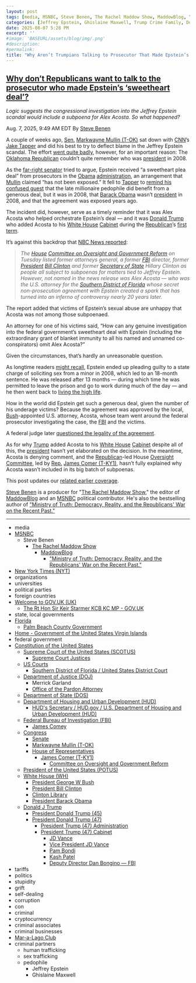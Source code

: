 ```yaml
---
layout: post
tags: [media, MSNBC, Steve Benen, The Rachel Maddow Show, MaddowBlog, “Ministry of Truth –  Democracy Reality and the Republicans’ War on the Recent Past.”, New York Times (NYT), organizations, universities, political parties, foreign countries, Welcome to GOV.UK (UK), The Rt Hon Sir Keir Starmer KCB KC MP - GOV.UK, state local governments, Florida, Palm Beach County Government, Home - Government of the United States Virgin Islands, federal government, Constitution of the United States, Supreme Court of the United States (SCOTUS), Supreme Court Justices, US Courts, Southern District of Florida / United States District Court, Department of Justice (DOJ), Merrick Garland, Office of the Pardon Attorney, Department of State (DOS), Department of Housing and Urban Development (HUD), HUD’s Secretary / HUD.gov / U.S. Department of Housing and Urban Development (HUD), Federal Bureau of Investigation (FBI), James Comey, Congress, Senate, Markwayne Mullin (T-OK), House of Representatives, James Comer (T-KY1), Committee on Oversight and Government Reform, President of the United States (POTUS), White House (WH), President George W Bush, President Bill Clinton, Clinton Library, President Barack Obama, Donald J Trump, President Donald Trump (45), President Donald Trump (47), President Trump (47) Administration, President Trump (47) Cabinet, JD Vance, Vice President JD Vance, Pam Bondi, Kash Patel, Deputy Director Dan Bongino — FBI, tariffs, politics, stupidity, grift, self-dealing, corruption, con, criminal, cryptocurrency, criminal associates, criminal businesses, Mar-a-Lago Club, criminal partners, human trafficking, sex trafficking, pedophile, Jeffrey Epstein, Ghislaine Maxwell]
categories: [Jeffrey Epstein, Ghislaine Maxwell, Trump Crime Family, Donald Trump]
date: 2025-08-07 5:28 PM
excerpt: ''
#image: 'BASEURL/assets/blog/img/.png'
#description:
#permalink:
title: "Why Aren’t Trumpians Talking to Prosecutor That Made Epstein’s ‘Sweetheart Deal’?"
---
```



## [Why don’t Republicans want to talk to the prosecutor who made Epstein’s ‘sweetheart deal’?](https://www.msnbc.com/rachel-maddow-show/maddowblog/dont-republicans-want-talk-prosecutor-made-epsteins-sweetheart-deal-rcna223597)

*Logic suggests the congressional investigation into the Jeffrey Epstein scandal would include a subpoena for Alex Acosta. So what happened?*

Aug. 7, 2025, 9:49 AM EDT
By [Steve Benen](https://www.msnbc.com/author/steve-benen-ncpn433601)

A couple of weeks ago, [Sen.](https://www.senate.gov/,) [Markwayne Mullin (T-OK)](https://www.mullin.senate.gov/) sat down with [CNN](https://www.cnn.com/)’s [Jake Tapper](https://www.cnn.com/profiles/jake-tapper-profile) and did his best to try to deflect blame in the Jeffrey Epstein scandal. The effort [went quite badly](https://www.msnbc.com/rachel-maddow-show/maddowblog/targeting-epsteins-sweetheart-deal-senate-republican-forgets-was-presi-rcna221432), however, for an important reason: The [Oklahoma Republican](https://www.mullin.senate.gov/) couldn’t quite remember who was [president](https://www.whitehouse.gov/) in 2008.

As the [far-right senator](https://www.mullin.senate.gov/) tried to argue, Epstein received “a sweetheart plea deal” from prosecutors in the [Obama](https://obamawhitehouse.archives.gov/) [administration](https://www.whitehouse.gov/administration/), an arrangement that [Mullin](https://www.mullin.senate.gov/) claimed “has not been exposed.” It fell to [Tapper](https://www.cnn.com/profiles/jake-tapper-profile) to [remind his confused guest](https://www.msnbc.com/rachel-maddow-show/maddowblog/targeting-epsteins-sweetheart-deal-senate-republican-forgets-was-presi-rcna221432) that the late millionaire pedophile did benefit from a generous deal, but it was in 2008, that [Barack Obama](https://obamawhitehouse.archives.gov/) wasn’t [president](https://www.whitehouse.gov/) in 2008, and that the agreement was exposed years ago.

The incident did, however, serve as a timely reminder that it was Alex Acosta who helped orchestrate Epstein’s deal — and it was [Donald Trump](https://www.donaldjtrump.com/) who added Acosta to his [White House](https://www.whitehouse.gov/) [Cabinet](https://www.whitehouse.gov/administration/the-cabinet/) during the [Republican](https://www.gop.com/)’s [first term](https://trumpwhitehouse.archives.gov/).

It’s against this backdrop that [NBC News reported](https://www.nbcnews.com/politics/congress/congress-doesnt-want-talk-alex-acosta-epsteins-sweetheart-deal-maker-rcna223543):

> *The [House](https://www.house.gov/) [Committee on Oversight and Government Reform](https://oversight.house.gov/) on Tuesday listed former attorneys general, a former [FBI](https://www.fbi.gov/) director, former [President](https://www.whitehouse.gov/) [Bill Clinton](https://clintonwhitehouse2.archives.gov/) and former [Secretary of State](https://www.state.gov/) Hillary Clinton as people all subject to subpoenas for matters tied to Jeffrey Epstein. However, not named in the news release was Alex Acosta — who was the U.S. attorney for the [Southern District of Florida](https://www.flsd.uscourts.gov/) whose secret non-prosecution agreement with Epstein created a spark that has turned into an inferno of controversy nearly 20 years later.*

The report added that victims of Epstein’s sexual abuse are unhappy that Acosta was not among those subpoenaed.

An attorney for one of his victims said, “How can any genuine investigation into the federal government’s sweetheart deal with Epstein (including the extraordinary grant of blanket immunity to all his named and unnamed co-conspirators) omit Alex Acosta?”

Given the circumstances, that’s hardly an unreasonable question.

As longtime readers [might recall](https://www.msnbc.com/rachel-maddow-show/justice-dept-take-closer-look-jeffrey-epsteins-plea-deal-msna1192476), Epstein ended up pleading guilty to a state charge of soliciting sex from a minor in 2008, which led to an 18-month sentence. He was released after 13 months — during which time he was permitted to leave the prison and go to work during much of the day — and he then went back to [living the high life](https://www.nbcnews.com/news/us-news/jeffrey-epstein-multi-millionaire-sex-offender-settles-suit-apologizes-n943481).

How in the world did Epstein get such a generous deal, given the number of his underage victims? Because the agreement was approved by the local, [Bush](https://georgewbush-whitehouse.archives.gov/)-appointed U.S. attorney, Acosta, whose team went around the federal prosecutor investigating the case, the [FBI](https:///www.fbi.gov/) and the victims.

A federal judge later [questioned the legality of the agreement](https://www.msnbc.com/rachel-maddow-show/the-scandal-could-force-out-another-trump-cabinet-secretary-msna1197486).

As for why [Trump](https://www.donaldjtrump.com/) added Acosta to his [White House](https://www.whitehouse.gov/) [Cabinet](https://www.whitehouse.gov/administration/the-cabinet/) despite all of this, the [president](https://www.whitehouse.gov/) hasn’t yet elaborated on the decision. In the meantime, Acosta is denying comment, and the [Republican](https://www.gop.com/)-led House [Oversight Committee](https://oversight.house.gov/), led by [Rep.](https://www.gop.com/) [James Comer (T-KY1)](https://comer.house.gov/), hasn’t fully explained why Acosta wasn’t included in its big batch of subpoenas.

This post updates our [related earlier coverage](https://www.msnbc.com/rachel-maddow-show/justice-dept-take-closer-look-jeffrey-epsteins-plea-deal-msna1192476).

[Steve Benen](https://www.msnbc.com/author/steve-benen-ncpn433601) is a producer for "[The Rachel Maddow Show](https://www.msnbc.com/rachel-maddow-show)," the editor of [MaddowBlog](https://www.msnbc.com/rachel-maddow-show) and an [MSNBC](https://www.msnbc.com/) political contributor. He's also the bestselling author of ["Ministry of Truth: Democracy, Reality, and the Republicans' War on the Recent Past."](https://www.harpercollins.com/products/ministry-of-truth-steve-benen)

----
- media
- [MSNBC](https://www.msnbc.com/)
    - Steve Benen
        - [The Rachel Maddow Show](https://www.msnbc.com/rachel-maddow-show)
            - [MaddowBlog](https://www.msnbc.com/rachel-maddow-show) 
                - ["Ministry of Truth: Democracy, Reality, and the Republicans' War on the Recent Past."](https://www.harpercollins.com/products/ministry-of-truth-steve-benen)
- [New York Times (NYT)](https://www.nytimes.com%)
- organizations 
- universities 
- political parties 
- foreign countries 
- [Welcome to GOV.UK (UK)](https://www.gov.uk/)
    - [The Rt Hon Sir Keir Starmer KCB KC MP - GOV.UK](https://www.gov.uk/government/people/keir-starmer)
- state, local governments
- [Florida](https://www.myflorida.gov/)
    - [Palm Beach County Government](https://discover.pbc.gov/Pages/Government.aspx)
- [Home - Government of the United States Virgin Islands](https://www.vi.gov/)
- federal government 
- [Constitution of the United States](https://constitution.congress.gov/)
    - [Supreme Court of the United States (SCOTUS)](https://www.supremecourt.gov/)
        - [Supreme Court Justices](https://www.supremecourt.gov/about/justices.aspx)
    - [US Courts](https://www.uscourts.gov/)
        - [Southern District of Florida / United States District Court](https://www.flsd.uscourts.gov/)
    - [Department of Justice (DOJ)](https://www.justice.gov/)
        - Merrick Garland 
        - [Office of the Pardon Attorney](https://www.justice.gov/pardon)
   - [Department of State (DOS)](https://www.state.gov/)
   - [Department of Housing and Urban Development (HUD)](http://www.hud.gov/)
       - [HUD's Secretary / HUD.gov / U.S. Department of Housing and Urban Development (HUD)](http://www.hud.gov/aboutus/secretary)
    - [Federal Bureau of Investigation (FBI)](https://www.fbi.gov/)
        - [James Comey](https://www.fbi.gov/history/directors/james-b-comey)
    - [Congress](https://www.congress.gov/)
        - [Senate](https://www.senate.gov/)
        - [Markwayne Mullin (T-OK)](https://www.mullin.senate.gov/)
        - [House of Representatives](https://www.house.gov/)
            - [James Comer (T-KY1)](https://comer.house.gov/)
                - [Committee on Oversight and Government Reform](https://oversight.house.gov/)
    - [President of the United States (POTUS)](https://www.whitehouse.gov/)
    - [White House (WH)](https://www.whitehouse.gov/)
        - [President George W Bush](https://georgewbush-whitehouse.archives.gov/)
        - [President Bill Clinton](https://clintonwhitehouse2.archives.gov/)
        - [Clinton Library](https://www.clintonlibrary.gov/)
        - [President Barack Obama](https://obamawhitehouse.archives.gov/)
    - [Donald J Trump](https://www.donaldjtrump.com/)
        - [President Donald Trump (45)](https://trumpwhitehouse.archives.gov/)
        - [President Donald Trump (47)](https://www.whitehouse.gov/administration/donald-j-trump/)
            - [President Trump (47) Administration](https://www.whitehouse.gov/administration/)
            - [President Trump (47) Cabinet](https://www.whitehouse.gov/administration/the-cabinet/)
                - [JD Vance](https://www.linkedin.com/in/jd-vance-770a9047/)
                - [Vice President JD Vance](https://www.whitehouse.gov/administration/jd-vance/)
                - [Pam Bondi](https://www.justice.gov/ag/staff-profile/meet-attorney-general)
                - [Kash Patel](https://www.fbi.gov/about/leadership-and-structure/director-patel)
                - [Deputy Director Dan Bongino — FBI](https://www.fbi.gov/about/leadership-and-structure/deputy-director-dan-bongino)
- tariffs
- politics
- stupidity
- grift
- self-dealing
- corruption
- con
- criminal 
- cryptocurrency 
- criminal associates
- criminal businesses
- [Mar-a-Lago Club](https://www.maralagoclub.com/)
- criminal partners
    - human trafficking 
    - sex trafficking 
    - pedophile 
        - Jeffrey Epstein 
        - Ghislaine Maxwell
